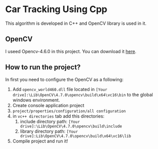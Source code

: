# Car Tracking Using Cpp
This algorithm is developed in C++ and OpenCV library is used in it.

## OpenCV
I useed Opencv-4.6.0 in this project. You can download it [here](https://opencv.org/releases/).

## How to run the project?
In first you need to configure the OpenCV as a following:
1. Add <code>opencv_world460.dll</code> file located in <code>[Your drive]:\Lib\OpenCV\4.7.0\opencv\build\x64\vc16\bin</code> to the global windows environment.
2. Create console application project
3. <code>project/properties/configuration/all configuration</code>
4. in <code>vc++ directories</code> tab add this directories:
    1. include directory path: <code>[Your drive]:\Lib\OpenCV\4.7.0\opencv\build\include</code>
    2. library directory path: <code>[Your drive]:Lib\OpenCV\4.7.0\opencv\build\x64\vc16\lib</code>
5. Compile project and run it!    
